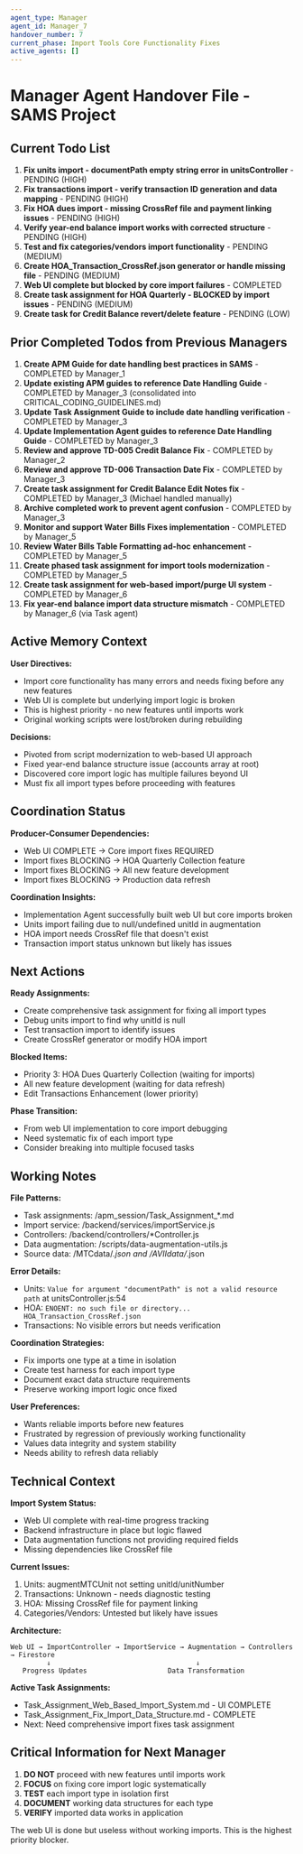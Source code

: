 ```yaml
---
agent_type: Manager
agent_id: Manager_7
handover_number: 7
current_phase: Import Tools Core Functionality Fixes
active_agents: []
---
```


# Manager Agent Handover File - SAMS Project

## Current Todo List
1. **Fix units import - documentPath empty string error in unitsController** - PENDING (HIGH)
2. **Fix transactions import - verify transaction ID generation and data mapping** - PENDING (HIGH)
3. **Fix HOA dues import - missing CrossRef file and payment linking issues** - PENDING (HIGH)
4. **Verify year-end balance import works with corrected structure** - PENDING (HIGH)
5. **Test and fix categories/vendors import functionality** - PENDING (MEDIUM)
6. **Create HOA_Transaction_CrossRef.json generator or handle missing file** - PENDING (MEDIUM)
7. **Web UI complete but blocked by core import failures** - COMPLETED
8. **Create task assignment for HOA Quarterly - BLOCKED by import issues** - PENDING (MEDIUM)
9. **Create task for Credit Balance revert/delete feature** - PENDING (LOW)

## Prior Completed Todos from Previous Managers
1. **Create APM Guide for date handling best practices in SAMS** - COMPLETED by Manager_1
2. **Update existing APM guides to reference Date Handling Guide** - COMPLETED by Manager_3 (consolidated into CRITICAL_CODING_GUIDELINES.md)
3. **Update Task Assignment Guide to include date handling verification** - COMPLETED by Manager_3
4. **Update Implementation Agent guides to reference Date Handling Guide** - COMPLETED by Manager_3
5. **Review and approve TD-005 Credit Balance Fix** - COMPLETED by Manager_2
6. **Review and approve TD-006 Transaction Date Fix** - COMPLETED by Manager_3
7. **Create task assignment for Credit Balance Edit Notes fix** - COMPLETED by Manager_3 (Michael handled manually)
8. **Archive completed work to prevent agent confusion** - COMPLETED by Manager_3
9. **Monitor and support Water Bills Fixes implementation** - COMPLETED by Manager_5
10. **Review Water Bills Table Formatting ad-hoc enhancement** - COMPLETED by Manager_5
11. **Create phased task assignment for import tools modernization** - COMPLETED by Manager_5
12. **Create task assignment for web-based import/purge UI system** - COMPLETED by Manager_6
13. **Fix year-end balance import data structure mismatch** - COMPLETED by Manager_6 (via Task agent)

## Active Memory Context
**User Directives:** 
- Import core functionality has many errors and needs fixing before any new features
- Web UI is complete but underlying import logic is broken
- This is highest priority - no new features until imports work
- Original working scripts were lost/broken during rebuilding

**Decisions:** 
- Pivoted from script modernization to web-based UI approach
- Fixed year-end balance structure issue (accounts array at root)
- Discovered core import logic has multiple failures beyond UI
- Must fix all import types before proceeding with features

## Coordination Status
**Producer-Consumer Dependencies:**
- Web UI COMPLETE → Core import fixes REQUIRED
- Import fixes BLOCKING → HOA Quarterly Collection feature
- Import fixes BLOCKING → All new feature development
- Import fixes BLOCKING → Production data refresh

**Coordination Insights:** 
- Implementation Agent successfully built web UI but core imports broken
- Units import failing due to null/undefined unitId in augmentation
- HOA import needs CrossRef file that doesn't exist
- Transaction import status unknown but likely has issues

## Next Actions
**Ready Assignments:** 
- Create comprehensive task assignment for fixing all import types
- Debug units import to find why unitId is null
- Test transaction import to identify issues
- Create CrossRef generator or modify HOA import

**Blocked Items:** 
- Priority 3: HOA Dues Quarterly Collection (waiting for imports)
- All new feature development (waiting for data refresh)
- Edit Transactions Enhancement (lower priority)

**Phase Transition:** 
- From web UI implementation to core import debugging
- Need systematic fix of each import type
- Consider breaking into multiple focused tasks

## Working Notes
**File Patterns:** 
- Task assignments: /apm_session/Task_Assignment_*.md
- Import service: /backend/services/importService.js
- Controllers: /backend/controllers/*Controller.js
- Data augmentation: /scripts/data-augmentation-utils.js
- Source data: /MTCdata/*.json and /AVIIdata/*.json

**Error Details:**
- Units: `Value for argument "documentPath" is not a valid resource path` at unitsController.js:54
- HOA: `ENOENT: no such file or directory... HOA_Transaction_CrossRef.json`
- Transactions: No visible errors but needs verification

**Coordination Strategies:** 
- Fix imports one type at a time in isolation
- Create test harness for each import type
- Document exact data structure requirements
- Preserve working import logic once fixed

**User Preferences:** 
- Wants reliable imports before new features
- Frustrated by regression of previously working functionality
- Values data integrity and system stability
- Needs ability to refresh data reliably

## Technical Context
**Import System Status:**
- Web UI complete with real-time progress tracking
- Backend infrastructure in place but logic flawed
- Data augmentation functions not providing required fields
- Missing dependencies like CrossRef file

**Current Issues:**
1. Units: augmentMTCUnit not setting unitId/unitNumber
2. Transactions: Unknown - needs diagnostic testing
3. HOA: Missing CrossRef file for payment linking
4. Categories/Vendors: Untested but likely have issues

**Architecture:**
```
Web UI → ImportController → ImportService → Augmentation → Controllers → Firestore
         ↓                                    ↓
   Progress Updates                    Data Transformation
```

**Active Task Assignments:**
- Task_Assignment_Web_Based_Import_System.md - UI COMPLETE
- Task_Assignment_Fix_Import_Data_Structure.md - COMPLETE
- Next: Need comprehensive import fixes task assignment

## Critical Information for Next Manager
1. **DO NOT** proceed with new features until imports work
2. **FOCUS** on fixing core import logic systematically
3. **TEST** each import type in isolation first
4. **DOCUMENT** working data structures for each type
5. **VERIFY** imported data works in application

The web UI is done but useless without working imports. This is the highest priority blocker.